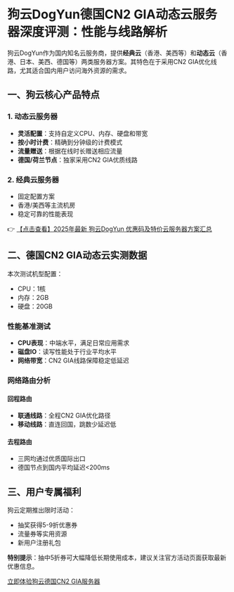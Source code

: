 # 狗云DogYun德国CN2 GIA动态云服务器深度评测：性能与线路解析

狗云DogYun作为国内知名云服务商，提供**经典云**（香港、美西等）和**动态云**（香港、日本、美西、德国等）两类服务器方案。其特色在于采用CN2 GIA优化线路，尤其适合国内用户访问海外资源的需求。

## 一、狗云核心产品特点

### 1. 动态云服务器
- **灵活配置**：支持自定义CPU、内存、硬盘和带宽
- **按小时计费**：精确到分钟级的计费模式
- **流量赠送**：根据在线时长赠送相应流量
- **德国/荷兰节点**：独家采用CN2 GIA优质线路

### 2. 经典云服务器
- 固定配置方案
- 香港/美西等主流机房
- 稳定可靠的性能表现

👉 [【点击查看】2025年最新 狗云DogYun 优惠码及特价云服务器方案汇总](https://bit.ly/DogYun)

## 二、德国CN2 GIA动态云实测数据

本次测试机型配置：
- CPU：1核
- 内存：2GB
- 硬盘：20GB

### 性能基准测试
- **CPU表现**：中端水平，满足日常应用需求
- **磁盘IO**：读写性能处于行业平均水平
- **网络带宽**：CN2 GIA线路保障稳定低延迟

### 网络路由分析
#### 回程路由
- **联通线路**：全程CN2 GIA优化路径
- **移动线路**：直连回国，跳数少延迟低

#### 去程路由
- 三网均通过优质国际出口
- 德国节点到国内平均延迟<200ms

## 三、用户专属福利
狗云定期推出限时活动：
- 抽奖获得5-9折优惠券
- 流量券等实用资源
- 新用户注册礼包

**特别提示**：抽中5折券可大幅降低长期使用成本，建议关注官方活动页面获取最新优惠信息。

[立即体验狗云德国CN2 GIA服务器](https://bit.ly/DogYun)
